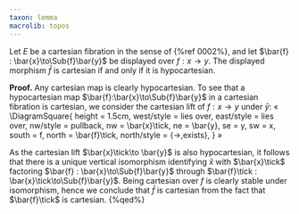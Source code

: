 ```yaml
---
taxon: lemma
macrolib: topos
---
```


Let $E$ be a cartesian fibration in the sense of {%ref 0002%}, and let
$\bar{f} : \bar{x}\to\Sub{f}\bar{y}$ be displayed over $f:x\to y$. The
displayed morphism $\bar{f}$ is cartesian if and only if it is hypocartesian.

**Proof.**
Any cartesian map is clearly hypocartesian. To see that a hypocartesian map
$\bar{f}:\bar{x}\to\Sub{f}\bar{y}$ in a cartesian fibration is cartesian, we
consider the cartesian lift of $f:x\to y$ under $\bar{y}$:
«
\DiagramSquare{
  height = 1.5cm,
  west/style = lies over,
  east/style = lies over,
  nw/style = pullback,
  nw = \bar{x}\tick,
  ne = \bar{y},
  se = y,
  sw = x,
  south = f,
  north = \bar{f}\tick,
  north/style = {->,exists},
}
»

As the cartesian lift $\bar{x}\tick\to \bar{y}$ is also hypocartesian, it
follows that there is a unique vertical isomorphism identifying $\bar{x}$ with
$\bar{x}\tick$ factoring $\bar{f} : \bar{x}\to\Sub{f}\bar{y}$ through
$\bar{f}\tick : \bar{x}\tick\to\Sub{f}\bar{y}$. Being cartesian over $f$ is clearly
stable under isomorphism, hence we conclude that $\bar{f}$ is cartesian from
the fact that $\bar{f}\tick$ is cartesian.
{%qed%}
